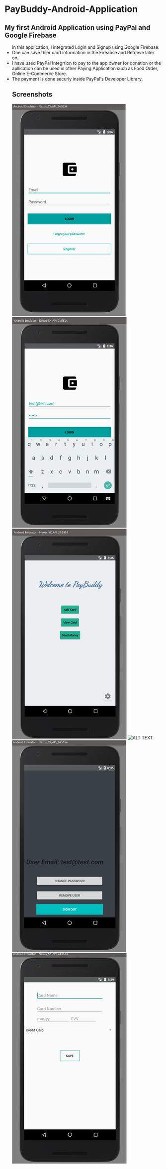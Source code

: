 # PayBuddy-Android-Application
## My first Android Application using PayPal and Google Firebase
<ul>
In this application, I integrated Login and Signup using Google Firebase.
  <li>
    One can save thier card information in the Fireabse and Retrieve later on. </li>
  <li>I have used PayPal Integrtion to pay to the app owner for donation or the apllication can be used in other Paying Application
    such as Food Order, Online E-Commerce Store. </li>
  <li> The payment is done securly inside PayPal's Developer Library. </li>

## Screenshots
![ALT TEXT](https://github.com/pradhulstha/PayBuddy-Android-Application/blob/master/PayBuddy/app/src/main/res/drawable/First.png)
![ALT TEXT](https://github.com/pradhulstha/PayBuddy-Android-Application/blob/master/PayBuddy/app/src/main/res/drawable/Second.png)
![ALT TEXT](https://github.com/pradhulstha/PayBuddy-Android-Application/blob/master/PayBuddy/app/src/main/res/drawable/Thirs.png)
![ALT TEXT](https://github.com/pradhulstha/PayBuddy-Android-Application/blob/master/PayBuddy/app/src/main/res/drawable/Fouth.png)
![ALT TEXT](https://github.com/pradhulstha/PayBuddy-Android-Application/blob/master/PayBuddy/app/src/main/res/drawable/Fifth.png)
![ALT TEXT](https://github.com/pradhulstha/PayBuddy-Android-Application/blob/master/PayBuddy/app/src/main/res/drawable/Sixth.png)





